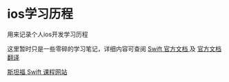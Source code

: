 # ios学习历程
用来记录个人ios开发学习历程

这里暂时只是一些零碎的学习笔记，详细内容可查阅 [Swift 官方文档 ](https://docs.swift.org/swift-book/GuidedTour/GuidedTour.html) 及 [官方文档翻译](http://www.swift51.com/swift5.1/01_welcome_to_swift/01_about_swift.html)

[斯坦福 Swift 课程网站](https://cs193p.sites.stanford.edu)

